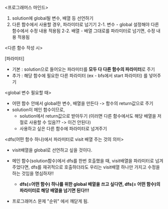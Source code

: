 <프로그래머스 마인드>

1. solution에 global될 변수, 배열 등 선언하기
2. 다른 함수에서 사용할 경우, 파라미터로 넘기기
    2-1. 변수 - global 설정해야 다른 함수에서 수정 내용 적용됨
    2-2. 배열 - 배열 그대로를 파라미터로 넘기면, 수정 내용 적용됨



<다른 함수 작성 시>

[파라미터]

- 기본 : solution으로 들어오는 파라미터를 **모두 다 다른 함수의 파라미터**로 주기
- 추가 : 해당 함수에 필요한 다른 파라미터 (ex - bfs에서 start 파라미터) 를 넣어주기



<global 변수 필요할 때>

- 어떤 함수 안에서 global한 변수, 배열을 만든다 -> 함수의 return값으로 주기
- solution이 메인 함수이므로,
  - solution에서 return값으로 받아두기 (이러면 다른 함수에서도 해당 배열을 저절로 사용할 수 있음?? -> 이건 안된다)
  - 사용하고 싶은 다른 함수에 파라미터로 넘겨주기



<dfs(어떤 함수 하나)에서 파라미터로 visit 배열 주는 것의 의미>

- visit배열을 global로 선언하고 싶을 것이다.
- 메인 함수(solution함수)에서 dfs를 한번 호출했을 때, visit배열을 파라미터로 넘겨주었다면, dfs를 재귀적으로 호출하더라도 우리는 visit배열 하나만 가지고 수정을 하는 것임을 명심하자!!
  - **dfs(=어떤 함수) 하나를 위한 global 배열을 쓰고 싶다면, dfs(= 어떤 함수)의 파라미터로 해당 배열을 넘기면 된다!!!**



- 프로그래머스 문제 "순위" 에서 깨닫게 됨.